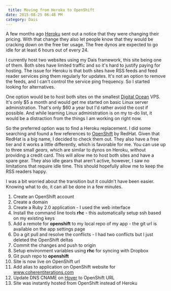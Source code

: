 ```yaml
---
 title: Moving from Heroku to OpenShift
date: 2015-08-25 06:48 PM
category: Dais
---
```


A few months ago [Heroku](http://www.heroku.com) sent out a notice that they were changing their pricing. With that change they also let people know that they would be cracking down on the free tier usage. The free dynos are expected to go idle for at least 6 hours out of every 24.

I currently host two websites using my Dais framework, this site being one of them. Both sites have limited traffic and so it's hard to justify paying for hosting. The issue for Heroku is that both sites have RSS feeds and feed reader services ping them regularly for updates. It's not an option to remove the feeds, and I can't control the service ping frequency. So I started looking for alternatives.

One option would be to host both sites on the smallest [Digital Ocean](https://www.digitalocean.com/?refcode=5b9d90caaff6) VPS. It's only $5 a month and would get me started on basic Linux server administration. That's only $60 a year but I'd rather avoid the cost if possible. And while learning Linux administration is on my to-do list, it would be a distraction from the things I am working on right now.

So the preferred option was to find a Heroku replacement. I did some searching and found a few references to [OpenShift](http://www.openshift.com) by RedHat. Given that RedHat is a big name, I decided to check them out. They also have a free tier and it works a little differently, which is favorable for me. You can use up to three small *gears*, which are similar to dynos on Heroku, without providing a credit card. This will allow me to host both sites and have a spare gear. They also idle gears that aren't active, however, I saw no limitations that require idle time. This should hopefully allow me to keep the RSS readers happy.

I was a bit worried about the transition but it couldn't have been easier. Knowing what to do, it can all be done in a few minutes.

1. Create an OpenShift account
2. Create a domain
3. Create a Ruby 2.0 application - I used the web interface
4. Install the command line tools **rhc** - this automatically setup ssh based on my existing keys
5. Add a remote for **openshift** to my local repo of my app - the git url is available on the app settings page
6. Do a git pull and resolve the conflicts - I had two conflicts but I just deleted the OpenShift deltas
7. Commit the changes and push to origin
7. Setup environment variables using **rhc** for syncing with Dropbox
8. Git push repo to **openshift**
9. Site is now live on OpenShift url
10. Add alias to application on OpenShift website for www.coherentiterations.com
11. Update DNS CNAME on [Hover](https://hover.com/D1DyccZQ) to OpenShift URL
12. Site was instantly hosted from OpenShift instead of Heroku